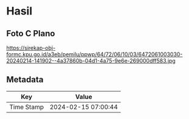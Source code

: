 # Hasil

## Foto C Plano

https://sirekap-obj-formc.kpu.go.id/a3eb/pemilu/ppwp/64/72/06/10/03/6472061003030-20240214-141902--4a37860b-04d1-4a75-9e6e-269000dff583.jpg


## Metadata

| Key        | Value               |
| ---------- | ------------------- |
| Time Stamp | 2024-02-15 07:00:44 |



